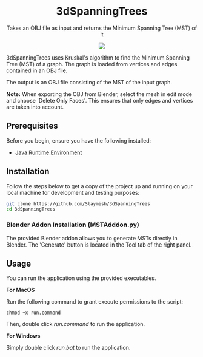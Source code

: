 <h1 align="center">3dSpanningTrees</h1>
<p align="center">Takes an OBJ file as input and returns the Minimum Spanning Tree (MST) of it</p>

<p align="center">
  <img src="https://github.com/Slaymish/3dSpanningTrees/assets/21288505/3c9e87c3-d31d-4b37-8b8e-fd2ac10693fb">
</p>

3dSpanningTrees uses Kruskal's algorithm to find the Minimum Spanning Tree (MST) of a graph. The graph is loaded from vertices and edges contained in an OBJ file. 

The output is an OBJ file consisting of the MST of the input graph.

**Note:** When exporting the OBJ from Blender, select the mesh in edit mode and choose 'Delete Only Faces'. This ensures that only edges and vertices are taken into account.

## Prerequisites

Before you begin, ensure you have the following installed:
- [Java Runtime Environment](https://www.oracle.com/java/technologies/downloads/)

## Installation

Follow the steps below to get a copy of the project up and running on your local machine for development and testing purposes:

```bash
git clone https://github.com/Slaymish/3dSpanningTrees
cd 3dSpanningTrees
```

### Blender Addon Installation (MSTAdddon.py)
The provided Blender addon allows you to generate MSTs directly in Blender. The 'Generate' button is located in the Tool tab of the right panel.

## Usage
You can run the application using the provided executables.

**For MacOS**

Run the following command to grant execute permissions to the script:
```
chmod +x run.command
```

Then, double click _run.command_ to run the application.

**For Windows**

Simply double click _run.bat_ to run the application.
